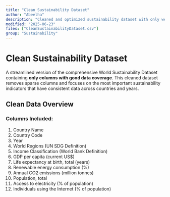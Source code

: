 ```yaml
---
title: "Clean Sustainability Dataset"
author: "Abeelha"
description: "Cleaned and optimized sustainability dataset with only well-populated columns for better data visualization and analysis"
modified: "2025-06-23"
files: ["CleanSustainabilityDataset.csv"]
group: "Sustainability"
---
```


# Clean Sustainability Dataset

A streamlined version of the comprehensive World Sustainability Dataset containing **only columns with good data coverage**. This cleaned dataset removes sparse columns and focuses on the most important sustainability indicators that have consistent data across countries and years.

## Clean Data Overview

<Table
    url="CleanSustainabilityDataset.csv"
/>

### Columns Included:

1. Country Name
2. Country Code
3. Year
4. World Regions (UN SDG Definition)
5. Income Classification (World Bank Definition)
6. GDP per capita (current US$)
7. Life expectancy at birth, total (years)
8. Renewable energy consumption (%)
9. Annual CO2 emissions (million tonnes)
10. Population, total
11. Access to electricity (% of population)
12. Individuals using the Internet (% of population)
